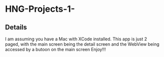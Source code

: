 # HNG-Projects-1-

## Details
I am assuming you have a Mac with XCode installed.
This app is just 2 paged, with the main screen being the detail screen and the WebView being accessed by a butoon on the main screen
Enjoy!!!
